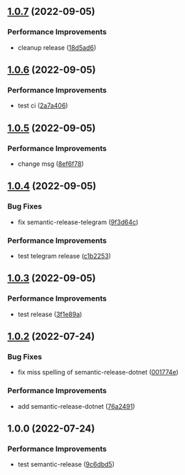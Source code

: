## [1.0.7](https://github.com/Azaferany/grpc-demo/compare/v1.0.6...v1.0.7) (2022-09-05)


### Performance Improvements

* cleanup release ([18d5ad6](https://github.com/Azaferany/grpc-demo/commit/18d5ad6c24400064604d7f3bdde9aca25d3e938a))

## [1.0.6](https://github.com/Azaferany/grpc-demo/compare/v1.0.5...v1.0.6) (2022-09-05)


### Performance Improvements

* test ci ([2a7a406](https://github.com/Azaferany/grpc-demo/commit/2a7a406630771b8c1beda9bb1b375dd2bfee455d))

## [1.0.5](https://github.com/Azaferany/grpc-demo/compare/v1.0.4...v1.0.5) (2022-09-05)


### Performance Improvements

* change msg ([8ef6f78](https://github.com/Azaferany/grpc-demo/commit/8ef6f78ba5545c5d0ca7b0bb898e0c21c3f54287))

## [1.0.4](https://github.com/Azaferany/grpc-demo/compare/v1.0.3...v1.0.4) (2022-09-05)


### Bug Fixes

* fix semantic-release-telegram ([9f3d64c](https://github.com/Azaferany/grpc-demo/commit/9f3d64c605bf03111d92067f4717935362fcfacd))


### Performance Improvements

* test telegram release ([c1b2253](https://github.com/Azaferany/grpc-demo/commit/c1b225348cf462201c1989c56318c18ea0f97d8b))

## [1.0.3](https://github.com/Azaferany/grpc-demo/compare/v1.0.2...v1.0.3) (2022-09-05)


### Performance Improvements

* test release ([3f1e89a](https://github.com/Azaferany/grpc-demo/commit/3f1e89a884dfb428cc102418d9db3ba8e5ac1da7))

## [1.0.2](https://github.com/Azaferany/grpc-demo/compare/v1.0.1...v1.0.2) (2022-07-24)


### Bug Fixes

* fix miss spelling of  semantic-release-dotnet ([001774e](https://github.com/Azaferany/grpc-demo/commit/001774ece3e185b1edf3abb8e8f76d4b5762e88c))


### Performance Improvements

* add semantic-release-dotnet ([76a2491](https://github.com/Azaferany/grpc-demo/commit/76a2491c6ff9e718a2aeba90ff4e460b426b5c87))

## 1.0.0 (2022-07-24)


### Performance Improvements

* test semantic-release ([9c6dbd5](https://github.com/Azaferany/grpc-demo/commit/9c6dbd5863b6ed6c28f14367c1231aa36e96bf57))
